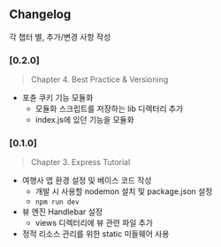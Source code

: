 ## Changelog

각 챕터 별, 추가/변경 사항 작성

### [0.2.0]

> Chapter 4. Best Practice & Versioning

- 포츈 쿠키 기능 모듈화
  - 모듈화 스크립트를 저장하는 lib 디렉터리 추가
  - index.js에 있던 기능을 모듈화

### [0.1.0]

> Chapter 3. Express Tutorial

- 여행사 앱 환경 설정 및 베이스 코드 작성
  - 개발 시 사용할 nodemon 설치 및 package.json 설정
  - `npm run dev`
- 뷰 엔진 Handlebar 설정
  - views 디렉터리에 뷰 관련 파일 추가
- 정적 리소스 관리를 위한 static 미들웨어 사용
